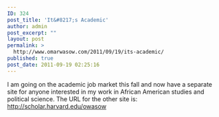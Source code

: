 ```yaml
---
ID: 324
post_title: 'It&#8217;s Academic'
author: admin
post_excerpt: ""
layout: post
permalink: >
  http://www.omarwasow.com/2011/09/19/its-academic/
published: true
post_date: 2011-09-19 02:25:16
---
```

I am going on the academic job market this fall and now have a separate site for anyone interested in my work in African American studies and political science. The URL for the other site is: <a href="http://scholar.harvard.edu/owasow">http://scholar.harvard.edu/owasow</a>